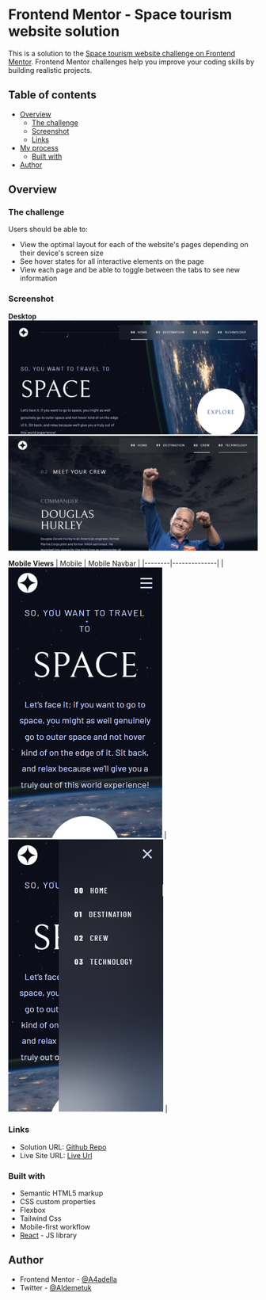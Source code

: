 # Frontend Mentor - Space tourism website solution

This is a solution to the [Space tourism website challenge on Frontend Mentor](https://www.frontendmentor.io/challenges/space-tourism-multipage-website-gRWj1URZ3). Frontend Mentor challenges help you improve your coding skills by building realistic projects. 

## Table of contents

- [Overview](#overview)
  - [The challenge](#the-challenge)
  - [Screenshot](#screenshot)
  - [Links](#links)
- [My process](#my-process)
  - [Built with](#built-with)
- [Author](#author)



## Overview

### The challenge

Users should be able to:

- View the optimal layout for each of the website's pages depending on their device's screen size
- See hover states for all interactive elements on the page
- View each page and be able to toggle between the tabs to see new information

### Screenshot

**Desktop**
![Desktop](public/Screenshot%20(126).png) 
![Crew](public/Screenshot%20(127).png) 


**Mobile Views**
| Mobile | Mobile Navbar |
|--------|--------------|
| ![Mobile](public/Screenshot%20(130).png) | ![Mobile-navbar](public/Screenshot%20(131).png) |

### Links

- Solution URL: [Github Repo](https://github.com/A4adella/Third-semester-assignment3)
- Live Site URL: [Live Url](https://third-semester-assignment3.vercel.app/)

### Built with

- Semantic HTML5 markup
- CSS custom properties
- Flexbox
- Tailwind Css
- Mobile-first workflow
- [React](https://reactjs.org/) - JS library


## Author

- Frontend Mentor - [@A4adella](https://www.frontendmentor.io/profile/A4adella)
- Twitter - [@AIdemetuk](https://www.X.com/AIdemetuk.com)


